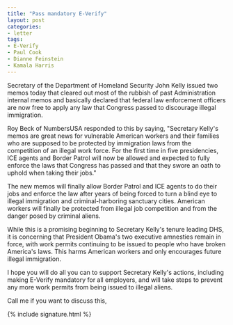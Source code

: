 ```yaml
---
title: "Pass mandatory E-Verify"
layout: post
categories:
- letter
tags:
- E-Verify
- Paul Cook
- Dianne Feinstein
- Kamala Harris
---
```


Secretary of the Department of Homeland Security John Kelly issued two memos today that cleared out most of the rubbish of past Administration internal memos and basically declared that federal law enforcement officers are now free to apply any law that Congress passed to discourage illegal immigration.

Roy Beck of NumbersUSA responded to this by saying, "Secretary Kelly's memos are great news for vulnerable American workers and their families who are supposed to be protected by immigration laws from the competition of an illegal work force. For the first time in five presidencies, ICE agents and Border Patrol will now be allowed and expected to fully enforce the laws that Congress has passed and that they swore an oath to uphold when taking their jobs."

The new memos will finally allow Border Patrol and ICE agents to do their jobs and enforce the law after years of being forced to turn a blind eye to illegal immigration and criminal-harboring sanctuary cities. American workers will finally be protected from illegal job competition and from the danger posed by criminal aliens.

While this is a promising beginning to Secretary Kelly's tenure leading DHS, it is concerning that President Obama's two executive amnesties remain in force, with work permits continuing to be issued to people who have broken America's laws. This harms American workers and only encourages future illegal immigration.

I hope you will do all you can to support Secretary Kelly's actions, including making E-Verify mandatory for all employers, and will take steps to prevent any more work permits from being issued to illegal aliens.

Call me if you want to discuss this,

{% include signature.html %}
